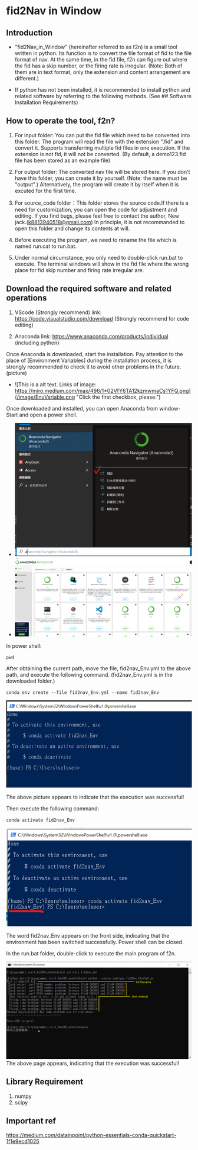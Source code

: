 # fid2Nav in Window
## Introduction
- "fid2Nav_in_Window" (hereinafter referred to as f2n) is a small tool written in python. Its function is to convert the file format of fid to the file format of nav. At the same time, in the fid file, f2n can figure out where the fid has a skip number, or the firing rate is irregular. (Note: Both of them are in text format, only the extension and content arrangement are different.)

- If python has not been installed, it is recommended to install python and related software by referring to the following methods. (See ## Software Installation Requirements)

<!-- - 如果已經安裝了python，那麼您可以試試直接滑鼠左鍵兩下run.bat這個檔案。理論上應該就可以執行。 -->

## How to operate the tool, f2n?
1. For input folder: You can put the fid file which need to be converted into this folder. The program will read the file with the extension ".fid" and convert it. Supports transferring multiple fid files in one execution. If the extension is not fid, it will not be converted. (By default, a demo123.fid file has been stored as an example file)

2. For output folder: The converted nav file will be stored here. If you don't have this folder, you can create it by yourself. (Note: the name must be "output".) Alternatively, the program will create it by itself when it is excuted for the first time.

3. For source_code folder：This folder stores the source code.If there is a need for customization, you can open the code for adjustment and editing. If you find bugs, please feel free to contact the author, New jack.(k8813940518@gmail.com)
In principle, it is not recommanded to open this folder and change its contents at will.

4. Before executing the program, we need to rename the file which is named run.cat to run.bat.

5. Under normal circumstance, you only need to double-click run.bat to execute. The terminal windows will show in the fid file where the wrong place for fid skip number and firing rate irregular are.

## Download the required software and related operations
1. VScode (Strongly recommend) link: https://code.visualstudio.com/download
 (Strongly recommend for code editing)

2. Anaconda link: https://www.anaconda.com/products/individual
 (including python)

Once Anaconda is downloaded, start the installation. 
Pay attention to the place of [Environment Variables] during the installation process, it is strongly recommended to check it to avoid other problems in the future. (picture)

- ![This is a alt text. Links of image: https://miro.medium.com/max/496/1*02VfY6TA12kzmwmaCs1YFQ.png](/image/EnvVariable.png "Click the first checkbox, please.")

Once downloaded and installed, you can open Anaconda from window-Start and open a power shell.
    
- ![This is a alt text. Start Anaconda](/image/StartAnaconda.png "Start Anaconda")
- ![This is a alt text. Start Anaconda](/image/OpenPowerShell.png "Open powershell")



In power shell: 
```
pwd
```

After obtaining the current path, move the file, fid2nav_Env.yml to the above path, and execute the following command. (fid2nav_Env.yml is in the downloaded folder.)


```
conda env create --file fid2nav_Env.yml --name fid2nav_Env
```

![This is a alt text. createEnvSuccessfully](/image/createEnvSuccessfully.png "createEnvSuccessfully")


The above picture appears to indicate that the execution was successful!

Then execute the following command:

```
conda activate fid2nav_Env
```
![This is a alt text. activateEnvSuccessfully](/image/activateEnvSuccessfully.png "activateEnvSuccessfullyn")

The word fid2nav_Env appears on the front side, indicating that the environment has been switched successfully. Power shell can be closed.

In the run.bat folder, double-click to execute the main program of f2n.

![This is a alt text. activateEnvSuccessfully](/image/runSuccessfully-20220322.png "activateEnvSuccessfullyn")
The above page appears, indicating that the execution was successful!

## Library Requirement
1. numpy
2. scipy

## Important ref
https://medium.com/datainpoint/python-essentials-conda-quickstart-1f1e9ecd1025